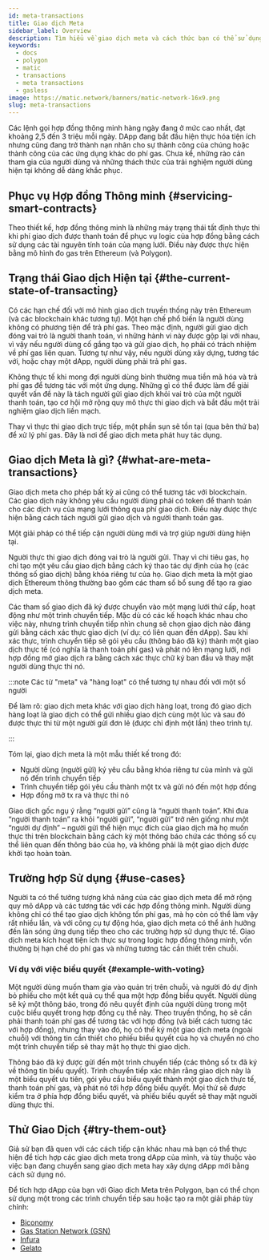 ```yaml
---
id: meta-transactions
title: Giao dịch Meta
sidebar_label: Overview
description: Tìm hiểu về giao dịch meta và cách thức bạn có thể sử dụng chúng.
keywords:
  - docs
  - polygon
  - matic
  - transactions
  - meta transactions
  - gasless
image: https://matic.network/banners/matic-network-16x9.png
slug: meta-transactions
---
```


Các lệnh gọi hợp đồng thông minh hàng ngày đang ở mức cao nhất, đạt khoảng 2,5 đến 3 triệu mỗi ngày. DApp đang bắt đầu hiện thực hóa tiện ích nhưng cũng đang trở thành nạn nhân cho sự thành công của chúng hoặc thành công của các ứng dụng khác do phí gas. Chưa kể, những rào cản tham gia của người dùng và những thách thức của trải nghiệm người dùng hiện tại không dễ dàng khắc phục.

## Phục vụ Hợp đồng Thông minh {#servicing-smart-contracts}

Theo thiết kế, hợp đồng thông minh là những máy trạng thái tất định thực thi khi phí giao dịch được thanh toán để phục vụ logic của hợp đồng bằng cách sử dụng các tài nguyên tính toán của mạng lưới. Điều này được thực hiện bằng mô hình đo gas trên Ethereum (và Polygon).

## Trạng thái Giao dịch Hiện tại {#the-current-state-of-transacting}

Có các hạn chế đối với mô hình giao dịch truyền thống này trên Ethereum (và các blockchain khác tương tự). Một hạn chế phổ biến là người dùng không có phương tiện để trả phí gas. Theo mặc định, người gửi giao dịch đóng vai trò là người thanh toán, vì những hành vi này được gộp lại với nhau, vì vậy nếu người dùng cố gắng tạo và gửi giao dịch, họ phải có trách nhiệm về phí gas liên quan. Tương tự như vậy, nếu người dùng xây dựng, tương tác với, hoặc chạy một dApp, người dùng phải trả phí gas.

Không thực tế khi mong đợi người dùng bình thường mua tiền mã hóa và trả phí gas để tương tác với một ứng dụng. Những gì có thể được làm để giải quyết vấn đề này là tách người gửi giao dịch khỏi vai trò của một người thanh toán, tạo cơ hội mở rộng quy mô thực thi giao dịch và bắt đầu một trải nghiệm giao dịch liền mạch.

Thay vì thực thi giao dịch trực tiếp, một phần sụn sẽ tồn tại (qua bên thứ ba) để xử lý phí gas. Đây là nơi để giao dịch meta phát huy tác dụng.

## Giao dịch Meta là gì? {#what-are-meta-transactions}

Giao dịch meta cho phép bất kỳ ai cũng có thể tương tác với blockchain. Các giao dịch này không yêu cầu người dùng phải có token để thanh toán cho các dịch vụ của mạng lưới thông qua phí giao dịch. Điều này được thực hiện bằng cách tách người gửi giao dịch và người thanh toán gas.

Một giải pháp có thể tiếp cận người dùng mới và trợ giúp người dùng hiện tại.

Người thực thi giao dịch đóng vai trò là người gửi. Thay vì chi tiêu gas, họ chỉ tạo một yêu cầu giao dịch bằng cách ký thao tác dự định của họ (các thông số giao dịch) bằng khóa riêng tư của họ. Giao dịch meta là một giao dịch Ethereum thông thường bao gồm các tham số bổ sung để tạo ra giao dịch meta.

Các tham số giao dịch đã ký được chuyển vào một mạng lưới thứ cấp, hoạt động như một trình chuyển tiếp. Mặc dù có các kế hoạch khác nhau cho việc này, nhưng trình chuyển tiếp nhìn chung sẽ chọn giao dịch nào đáng gửi bằng cách xác thực giao dịch (ví dụ: có liên quan đến dApp). Sau khi xác thực, trình chuyển tiếp sẽ gói yêu cầu (thông báo đã ký) thành một giao dịch thực tế (có nghĩa là thanh toán phí gas) và phát nó lên mạng lưới, nơi hợp đồng mở giao dịch ra bằng cách xác thực chữ ký ban đầu và thay mặt người dùng thực thi nó.

:::note Các từ "meta" và "hàng loạt" có thể tương tự nhau đối với một số người

Để làm rõ: giao dịch meta khác với giao dịch hàng loạt, trong đó giao dịch hàng loạt là giao dịch có thể gửi nhiều giao dịch cùng một lúc và sau đó được thực thi từ một người gửi đơn lẻ (được chỉ định một lần) theo trình tự.

:::

Tóm lại, giao dịch meta là một mẫu thiết kế trong đó:

* Người dùng (người gửi) ký yêu cầu bằng khóa riêng tư của mình và gửi nó đến trình chuyển tiếp
* Trình chuyển tiếp gói yêu cầu thành một tx và gửi nó đến một hợp đồng
* Hợp đồng mở tx ra và thực thi nó

Giao dịch gốc ngụ ý rằng “người gửi” cũng là “người thanh toán”. Khi đưa “người thanh toán” ra khỏi “người gửi”, “người gửi” trở nên giống như một “người dự định” – người gửi thể hiện mục đích của giao dịch mà họ muốn thực thi trên blockchain bằng cách ký một thông báo chứa các thông số cụ thể liên quan đến thông báo của họ, và không phải là một giao dịch được khởi tạo hoàn toàn.

## Trường hợp Sử dụng {#use-cases}

Người ta có thể tưởng tượng khả năng của các giao dịch meta để mở rộng quy mô dApp và các tương tác với các hợp đồng thông minh. Người dùng không chỉ có thể tạo giao dịch không tốn phí gas, mà họ còn có thể làm vậy rất nhiều lần, và với công cụ tự động hóa, giao dịch meta có thể ảnh hưởng đến làn sóng ứng dụng tiếp theo cho các trường hợp sử dụng thực tế. Giao dịch meta kích hoạt tiện ích thực sự trong logic hợp đồng thông minh, vốn thường bị hạn chế do phí gas và những tương tác cần thiết trên chuỗi.

### Ví dụ với việc biểu quyết {#example-with-voting}

Một người dùng muốn tham gia vào quản trị trên chuỗi, và người đó dự định bỏ phiếu cho một kết quả cụ thể qua một hợp đồng biểu quyết. Người dùng sẽ ký một thông báo, trong đó nêu quyết định của người dùng trong một cuộc biểu quyết trong hợp đồng cụ thể này. Theo truyền thống, họ sẽ cần phải thanh toán phí gas để tương tác với hợp đồng (và biết cách tương tác với hợp đồng), nhưng thay vào đó, họ có thể ký một giao dịch meta (ngoài chuỗi) với thông tin cần thiết cho phiếu biểu quyết của họ và chuyển nó cho một trình chuyển tiếp sẽ thay mặt họ thực thi giao dịch.

Thông báo đã ký được gửi đến một trình chuyển tiếp (các thông số tx đã ký về thông tin biểu quyết). Trình chuyển tiếp xác nhận rằng giao dịch này là một biểu quyết ưu tiên, gói yêu cầu biểu quyết thành một giao dịch thực tế, thanh toán phí gas, và phát nó tới hợp đồng biểu quyết. Mọi thứ sẽ được kiểm tra ở phía hợp đồng biểu quyết, và phiếu biểu quyết sẽ thay mặt nguời dùng thực thi.

## Thử Giao Dịch {#try-them-out}

Giả sử bạn đã quen với các cách tiếp cận khác nhau mà bạn có thể thực hiện để tích hợp các giao dịch meta trong dApp của mình, và tùy thuộc vào việc bạn đang chuyển sang giao dịch meta hay xây dựng dApp mới bằng cách sử dụng nó.

Để tích hợp dApp của bạn với Giao dịch Meta trên Polygon, bạn có thể chọn sử dụng một trong các trình chuyển tiếp sau hoặc tạo ra một giải pháp tùy chỉnh:

* [Biconomy](https://docs.biconomy.io/products/enable-gasless-transactions)
* [Gas Station Network (GSN)](https://docs.opengsn.org/#ethereum-gas-station-network-gsn)
* [Infura](https://infura.io/product/ethereum/transactions-itx)
* [Gelato](https://docs.gelato.network/developer-products/gelato-relay-sdk)
